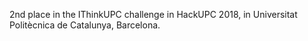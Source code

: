 2nd place in the IThinkUPC challenge in HackUPC 2018, in Universitat Politècnica de Catalunya, Barcelona.
